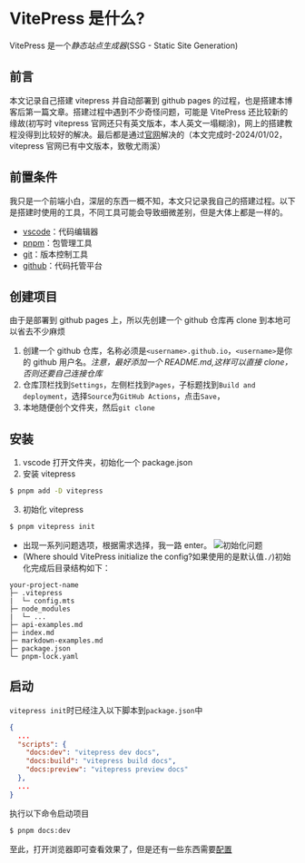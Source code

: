 # VitePress 是什么?

VitePress 是一个*静态站点生成器*(SSG - Static Site Generation)

## 前言

本文记录自己搭建 vitepress 并自动部署到 github pages 的过程，也是搭建本博客后第一篇文章。搭建过程中遇到不少奇怪问题，可能是 VitePress 还比较新的缘故(初写时 vitepress 官网还只有英文版本，本人英文一塌糊涂)，网上的搭建教程没得到比较好的解决。最后都是通过[官网](https://vitepress.dev/)解决的（本文完成时-2024/01/02，vitepress 官网已有中文版本，致敬尤雨溪）

## 前置条件

我只是一个前端小白，深层的东西一概不知，本文只记录我自己的搭建过程。以下是搭建时使用的工具，不同工具可能会导致细微差别，但是大体上都是一样的。

- [vscode](https://code.visualstudio.com/)：代码编辑器
- [pnpm](https://pnpm.io/)：包管理工具
- [git](https://git-scm.com/)：版本控制工具
- [github](https://github.com/)：代码托管平台

## 创建项目

由于是部署到 github pages 上，所以先创建一个 github 仓库再 clone 到本地可以省去不少麻烦

1. 创建一个 github 仓库，名称必须是`<username>.github.io`，`<username>`是你的 github 用户名。_注意，最好添加一个 README.md,这样可以直接 clone，否则还要自己连接仓库_
2. 仓库顶栏找到`Settings`，左侧栏找到`Pages`，子标题找到`Build and deployment`，选择`Source`为`GitHub Actions`，点击`Save`，
3. 本地随便创个文件夹，然后`git clone`

## 安装

1. vscode 打开文件夹，初始化一个 package.json
2. 安装 vitepress

```sh
$ pnpm add -D vitepress
```

3. 初始化 vitepress

```sh
$ pnpm vitepress init
```

- 出现一系列问题选项，根据需求选择，我一路 enter。
  ![初始化问题](/vite-press-img/init-questions.jpg)
- (Where should VitePress initialize the config?如果使用的是默认值`./`)初始化完成后目录结构如下：

```
your-project-name
├─ .vitepress
|  └─ config.mts
├─ node_modules
|  └─ ...
├─ api-examples.md
├─ index.md
├─ markdown-examples.md
├─ package.json
└─ pnpm-lock.yaml
```

## 启动

`vitepress init`时已经注入以下脚本到`package.json`中

```json
{
  ...
  "scripts": {
    "docs:dev": "vitepress dev docs",
    "docs:build": "vitepress build docs",
    "docs:preview": "vitepress preview docs"
  },
  ...
}
```

执行以下命令启动项目

```sh
$ pnpm docs:dev
```

至此，打开浏览器即可查看效果了，但是还有一些东西需要[配置](/vite-press/deployment/02-configure)
